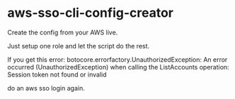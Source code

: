 # aws-sso-cli-config-creator
Create the config from your AWS live.

Just setup one role and let the script do the rest.

If you get this error:
botocore.errorfactory.UnauthorizedException: An error occurred (UnauthorizedException) when calling the ListAccounts operation: Session token not found or invalid

do an aws sso login again.
